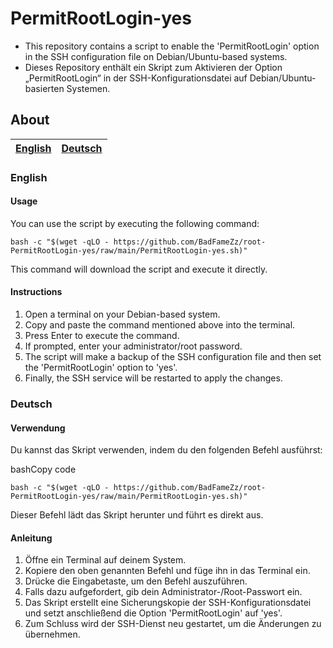 # PermitRootLogin-yes

 - This repository contains a script to enable the 'PermitRootLogin'
   option in the SSH configuration file on Debian/Ubuntu-based systems.
 - Dieses Repository enthält ein Skript zum Aktivieren der Option „PermitRootLogin“ in der SSH-Konfigurationsdatei auf Debian/Ubuntu-basierten Systemen.

## About

| [English](#english) | [Deutsch](#deutsch) |
|--------------------|--------------------|

<a name="english"></a>
### English

#### Usage

You can use the script by executing the following command:

    bash -c "$(wget -qLO - https://github.com/BadFameZz/root-PermitRootLogin-yes/raw/main/PermitRootLogin-yes.sh)"

This command will download the script and execute it directly.

#### Instructions

1.  Open a terminal on your Debian-based system.
2.  Copy and paste the command mentioned above into the terminal.
3.  Press Enter to execute the command.
4.  If prompted, enter your administrator/root password.
5.  The script will make a backup of the SSH configuration file and then set the 'PermitRootLogin' option to 'yes'.
6.  Finally, the SSH service will be restarted to apply the changes.

<a name="deutsch"></a>

### Deutsch

#### Verwendung

Du kannst das Skript verwenden, indem du den folgenden Befehl ausführst:

bashCopy code

    bash -c "$(wget -qLO - https://github.com/BadFameZz/root-PermitRootLogin-yes/raw/main/PermitRootLogin-yes.sh)"

Dieser Befehl lädt das Skript herunter und führt es direkt aus.

#### Anleitung

1.  Öffne ein Terminal auf deinem System.
2.  Kopiere den oben genannten Befehl und füge ihn in das Terminal ein.
3.  Drücke die Eingabetaste, um den Befehl auszuführen.
4.  Falls dazu aufgefordert, gib dein Administrator-/Root-Passwort ein.
5.  Das Skript erstellt eine Sicherungskopie der SSH-Konfigurationsdatei und setzt anschließend die Option 'PermitRootLogin' auf 'yes'.
6.  Zum Schluss wird der SSH-Dienst neu gestartet, um die Änderungen zu übernehmen.

